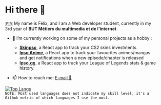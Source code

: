 # Hi there 👋  
  
🇫🇷 My name is Félix, and I am a Web developer student, currently in my 3rd year of **BUT Métiers du multimedia et de l'internet**.  
  
- 🔭 I’m currently working on some of my personal projects as a hobby :
    - [**Skinpso**](https://github.com/felschrr/skinpso), a React app to track your CS2 skins investments.
    - [**Ipso Anime**](https://github.com/felschrr/ipso-anime), a React app to track your favourites animes/mangas and get notifications when a new episode/chapter is released  
    - [**Ipso.gg**](https://github.com/felschrr/ipso.gg), a React app to track your League of Legends stats & game history.  
  
- 📫 How to reach me: [E-mail 📧](mailto:felix.scherer@etu-umontpellier.fr)  
  
[![Top Langs](https://github-readme-stats.vercel.app/api/top-langs/?username=felschrr&layout=compact&theme=dracula)](https://github.com/anuraghazra/github-readme-stats)  
`NOTE: Most used languages does not indicate my skill level, it's a Github metric of which languages I use the most.`  
